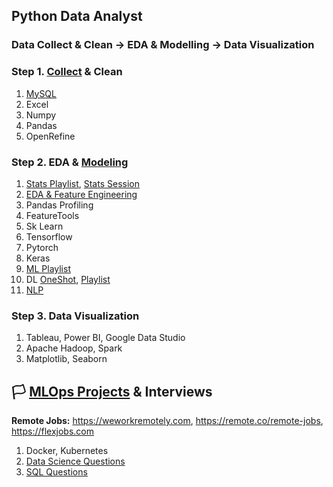 ## Python Data Analyst 
### Data Collect & Clean -> EDA & Modelling -> Data Visualization

### Step 1. [Collect](https://youtu.be/D_wNQR3LeeM?si=oe2rR-RaOSZ8cVZL) & Clean

1. [MySQL](https://www.youtube.com/watch?v=us1XyayQ6fU&list=PLZoTAELRMXVNMRWlVf0bDDSxNEn38u9Cl)
2. Excel
3. Numpy
4. Pandas
5. OpenRefine
  
### Step 2. EDA & [Modeling](https://dbourke.link/mlmap)

1. [Stats Playlist](https://www.youtube.com/watch?v=7y3XckjaVOw&list=PLTDARY42LDV6YHSRo669_uDDGmUEmQnDJ), [Stats Session](https://www.youtube.com/watch?v=11unm2hmvOQ&list=PLZoTAELRMXVMgtxAboeAx-D9qbnY94Yay)
2. [EDA & Feature Engineering](https://www.youtube.com/watch?v=bTN-6VPe8c0&list=PLZoTAELRMXVPzj1D0i_6ajJ6gyD22b3jh)
3. Pandas Profiling
4. FeatureTools
6. Sk Learn
7. Tensorflow
8. Pytorch
9. Keras
10. [ML Playlist](https://www.youtube.com/watch?v=7uwa9aPbBRU&list=PLTDARY42LDV7WGmlzZtY-w9pemyPrKNUZ)
11. DL [OneShot](https://youtu.be/V7Z2sV00nHI?si=A6Vt5s7oDjrSaAoR), [Playlist](https://www.youtube.com/watch?v=8arGWdq_KL0&list=PLZoTAELRMXVPiyueAqA_eQnsycC_DSBns)
12. [NLP](https://www.youtube.com/watch?v=w3coRFpyddQ&list=PLZoTAELRMXVNNrHSKv36Lr3_156yCo6Nn)

### Step 3. Data Visualization

1. Tableau, Power BI, Google Data Studio
2. Apache Hadoop, Spark
3. Matplotlib, Seaborn

## 🏳️ [MLOps Projects](https://madewithml.com/courses/mlops/) & Interviews
**Remote Jobs:** https://weworkremotely.com, https://remote.co/remote-jobs, https://flexjobs.com

1. Docker, Kubernetes
3. [Data Science Questions](https://www.mlstack.cafe)
2. [SQL Questions](https://datalemur.com)

